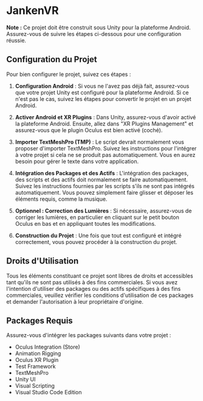 # JankenVR

**Note :** Ce projet doit être construit sous Unity pour la plateforme Android. Assurez-vous de suivre les étapes ci-dessous pour une configuration réussie.

## Configuration du Projet

Pour bien configurer le projet, suivez ces étapes :

1. **Configuration Android** : Si vous ne l'avez pas déjà fait, assurez-vous que votre projet Unity est configuré pour la plateforme Android. Si ce n'est pas le cas, suivez les étapes pour convertir le projet en un projet Android.

2. **Activer Android et XR Plugins** : Dans Unity, assurez-vous d'avoir activé la plateforme Android. Ensuite, allez dans "XR Plugins Management" et assurez-vous que le plugin Oculus est bien activé (coché).

3. **Importer TextMeshPro (TMP)** : Le script devrait normalement vous proposer d'importer TextMeshPro. Suivez les instructions pour l'intégrer à votre projet si cela ne se produit pas automatiquement. Vous en aurez besoin pour gérer le texte dans votre application.

4. **Intégration des Packages et des Actifs** : L'intégration des packages, des scripts et des actifs doit normalement se faire automatiquement. Suivez les instructions fournies par les scripts s'ils ne sont pas intégrés automatiquement. Vous pouvez simplement faire glisser et déposer les éléments requis, comme la musique.

5. **Optionnel : Correction des Lumières** : Si nécessaire, assurez-vous de corriger les lumières, en particulier en cliquant sur le petit bouton Oculus en bas et en appliquant toutes les modifications.

6. **Construction du Projet** : Une fois que tout est configuré et intégré correctement, vous pouvez procéder à la construction du projet.

## Droits d'Utilisation

Tous les éléments constituant ce projet sont libres de droits et accessibles tant qu'ils ne sont pas utilisés à des fins commerciales. Si vous avez l'intention d'utiliser des packages ou des actifs spécifiques à des fins commerciales, veuillez vérifier les conditions d'utilisation de ces packages et demander l'autorisation à leur propriétaire d'origine.

## Packages Requis

Assurez-vous d'intégrer les packages suivants dans votre projet :

- Oculus Integration (Store)
- Animation Rigging
- Oculus XR Plugin
- Test Framework
- TextMeshPro
- Unity UI
- Visual Scripting
- Visual Studio Code Edition
